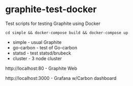# graphite-test-docker
Test scripts for testing Graphite using Docker

```
cd simple && docker-compose build && docker-compose up
```

* simple - usual Graphite 
* go-carbon - test of Go-carbon
* statsd - test statsd/brubeck 
* cluster - 3 node cluster

http://localhost:80 - Graphite Web

http://localhost:3000 - Grafana w/Carbon dashboard

